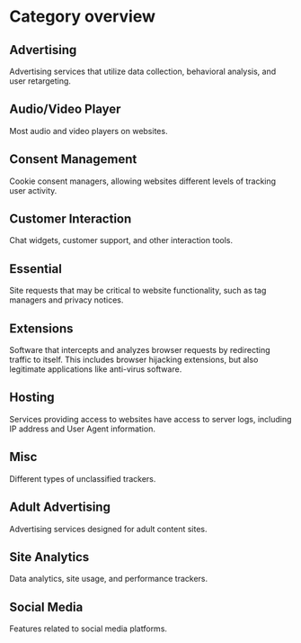 # Category overview

## Advertising

Advertising services that utilize data collection, behavioral analysis, and user retargeting.

## Audio/Video Player

Most audio and video players on websites.

## Consent Management

Cookie consent managers, allowing websites different levels of tracking user activity.

## Customer Interaction

Chat widgets, customer support, and other interaction tools.

## Essential

Site requests that may be critical to website functionality, such as tag managers and privacy notices.

## Extensions

Software that intercepts and analyzes browser requests by redirecting traffic to itself. This includes browser hijacking extensions, but also legitimate applications like anti-virus software.

## Hosting

Services providing access to websites have access to server logs, including IP address and User Agent information.

## Misc

Different types of unclassified trackers.

## Adult Advertising

Advertising services designed for adult content sites.

## Site Analytics

Data analytics, site usage, and performance trackers.

## Social Media

Features related to social media platforms.

